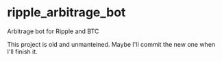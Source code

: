 # ripple_arbitrage_bot
Arbitrage bot for Ripple and BTC

This project is old and unmanteined.
Maybe I'll commit the new one when I'll finish it.

